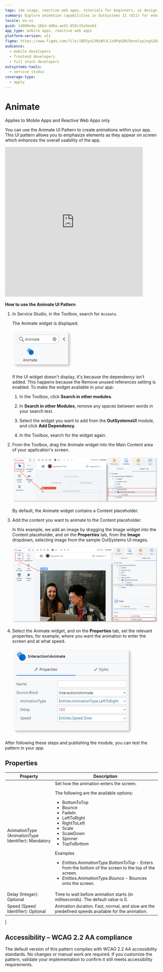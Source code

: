 ```yaml
---
tags: ide usage, reactive web apps, tutorials for beginners, ui design, animation patterns
summary: Explore animation capabilities in OutSystems 11 (O11) for enhancing app usability through the Animate UI Pattern.
locale: en-us
guid: 14009e9a-16b3-4d0a-ae41-859c15a3ea5d
app_type: mobile apps, reactive web apps
platform-version: o11
figma: https://www.figma.com/file/iBD5yo23NiW53L1zdPqGGM/Developing%20an%20Application?node-id=205:86
audience:
  - mobile developers
  - frontend developers
  - full stack developers
outsystems-tools:
  - service studio
coverage-type:
  - apply
---
```


# Animate

<div class="info" markdown="1">

Applies to Mobile Apps and Reactive Web Apps only

</div>

You can use the Animate UI Pattern to create animations within your app. This UI pattern allows you to emphasize elements as they appear on screen which enhances the overall usability of the app.

<iframe src="https://player.vimeo.com/video/973090176" width="454" height="492" frameborder="0" allow="autoplay; fullscreen" allowfullscreen="">Video demonstrating Animate UI pattern effect in an app.</iframe>

**How to use the Animate UI Pattern**

1. In Service Studio, in the Toolbox, search for `Animate`.

    The Animate widget is displayed.

    ![Screenshot showing the Animate widget in OutSystems Service Studio](images/animate-3-ss.png "Animate widget in Service Studio")

    If the UI widget doesn't display, it's because the dependency isn't added. This happens because the Remove unused references setting is enabled. To make the widget available in your app:

    1. In the Toolbox, click **Search in other modules**.

    1. In **Search in other Modules**, remove any spaces between words in your search text.

    1. Select the widget you want to add from the **OutSystemsUI** module, and click **Add Dependency**.

    1. In the Toolbox, search for the widget again.

1. From the Toolbox, drag the Animate widget into the Main Content area of your application's screen.

    ![Screenshot of dragging the Animate widget into the Main Content area in OutSystems Service Studio](images/animate-1-ss.png "Dragging Animate widget")

    By default, the Animate widget contains a Content placeholder.

1. Add the content you want to animate to the Content placeholder.

    In this example, we add an image by dragging the Image widget into the Content placeholder, and on the **Properties** tab, from the **Image** dropdown, selecting image from the sample OutSystems UI images.

    ![Screenshot of adding an image to the Content placeholder of the Animate widget in OutSystems Service Studio](images/animate-4-ss.png "Adding content to Animate widget")

1. Select the Animate widget, and on the **Properties** tab, set the relevant properties, for example, where you want the animation to enter the screen and at what speed.

    ![Screenshot of setting properties for the Animate widget in OutSystems Service Studio](images/animate-5-ss.png "Setting Animate widget properties")

After following these steps and publishing the module, you can test the pattern in your app.

## Properties

| Property                                            | Description                                                                                                                                                                                                                                                                                                                                                                                                                                                                                                                                                                                                            |
|-----------------------------------------------------|------------------------------------------------------------------------------------------------------------------------------------------------------------------------------------------------------------------------------------------------------------------------------------------------------------------------------------------------------------------------------------------------------------------------------------------------------------------------------------------------------------------------------------------------------------------------------------------------------------------------|
| AnimationType (AnimationType Identifier): Mandatory | Set how the animation enters the screen. <p>The following are the available options: <ul><li>BottomToTop</li> <li>Bounce</li><li>FadeIn</li><li>LeftToRight</li><li>RightToLeft</li><li>Scale</li><li>ScaleDown</li><li>Spinner</li><li>TopToBottom</li></ul></p> <p>Examples <ul><li>_Entities.AnimationType.BottomToTop_ - Enters from the bottom of the screen to the top of the screen.</li><li>_Entities.AnimationType.Bounce_ - Bounces onto the screen.</li></ul></p>                                                                                                                                           |
| Delay (Integer): Optional                           | Time to wait before animation starts (in milliseconds). The default value is 0.                                                                                                                                                                                                                                                                                                                                                                                                                                                                                                                                        |
| Speed (Speed Identifier): Optional                  | Animation duration. Fast, normal, and slow are the predefined speeds available for the animation.                                                                                                                                                                                                                                                                                                                                                                                                                                                                                                                      |
 |

## Accessibility – WCAG 2.2 AA compliance

The default version of this pattern complies with WCAG 2.2 AA accessibility standards. No changes or manual work are required. If you customize the pattern, validate your implementation to confirm it still meets accessibility requirements.
